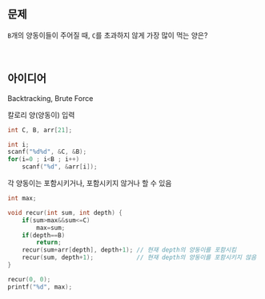 ## 문제
`B`개의 양동이들이 주어질 때, `C`를 초과하지 않게 가장 많이 먹는 양은?

<br/>

## 아이디어
Backtracking, Brute Force

칼로리 양(양동이) 입력
```c
int C, B, arr[21];

int i;
scanf("%d%d", &C, &B);
for(i=0 ; i<B ; i++)
	scanf("%d", &arr[i]);
```
각 양동이는 포함시키거나, 포함시키지 않거나 할 수 있음
```c
int max;

void recur(int sum, int depth) {
	if(sum>max&&sum<=C)
		max=sum;
	if(depth==B)
		return;
	recur(sum+arr[depth], depth+1);	// 현재 depth의 양동이를 포함시킴
	recur(sum, depth+1);			// 현재 depth의 양동이를 포함시키지 않음
}

recur(0, 0);
printf("%d", max);
```